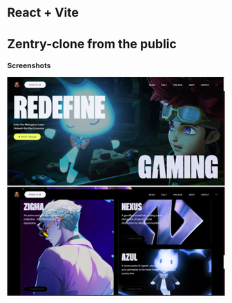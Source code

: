 # React + Vite


# Zentry-clone from the public

### Screenshots

![Screenshot 1](public/hero.png)
![Screenshot 2](public/prologue.png)
